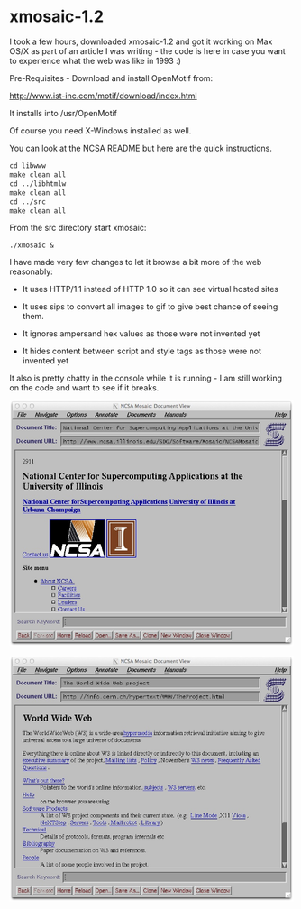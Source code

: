 xmosaic-1.2
===========

I took a few hours, downloaded xmosaic-1.2 and got it working on Max OS/X as part
of an article I was writing - the code is here in case you want to experience what the
web was like in 1993 :)

Pre-Requisites - Download and install OpenMotif from:

http://www.ist-inc.com/motif/download/index.html

It installs into /usr/OpenMotif

Of course you need X-Windows installed as well.

You can look at the NCSA README but here are the quick instructions.

    cd libwww
    make clean all
    cd ../libhtmlw
    make clean all
    cd ../src
    make clean all

From the src directory start xmosaic:

    ./xmosaic &

I have made very few changes to let it browse a bit more of the web
reasonably:

* It uses HTTP/1.1 instead of HTTP 1.0 so it can see virtual hosted sites

* It uses sips to convert all images to gif to give best chance of seeing them.

* It ignores ampersand hex values as those were not invented yet

* It hides content between script and style tags as those were not invented yet

It also is pretty chatty in the console while it is running - I am still 
working on the code and want to see if it breaks.

![XMosaic 1.2 running on Max OSX](xmosaic.jpg)

![XMosaic 1.2 viewing info.cern.ch](info-cern.jpg)

